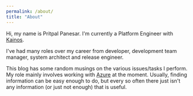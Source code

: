 ```yaml
---
permalink: /about/
title: "About"
---
```


Hi, my name is Pritpal Panesar. I'm currently a Platform Engineer with [Kainos](https://kainos.com).

I've had many roles over my career from developer, development team manager, system architect and release engineer.

This blog has some random musings on the various issues/tasks I perform. My role mainly involves working with [Azure](https://portal.azure.com) at the moment. Usually, finding information can be easy enough to do, but every so often there just isn't any information (or just not enough) that is useful.
